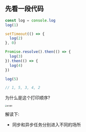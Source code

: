 ## 先看一段代码

```js
const log = console.log
log(1)

setTimeout(() => {
  log(2)
}, 0)

Promise.resolve().then(() => {
  log(3)
}).then(() => {
  log(4)
})

log(5)

// 1, 5, 3, 4, 2
```

为什么是这个打印顺序?



<img src="https://p1-jj.byteimg.com/tos-cn-i-t2oaga2asx/gold-user-assets/2018/7/14/164974fb89da87c5~tplv-t2oaga2asx-zoom-in-crop-mark:3024:0:0:0.awebp" alt="执行顺序" style="zoom:33%;" />

解读下: 

- 同步和异步任务分别进入不同的场所